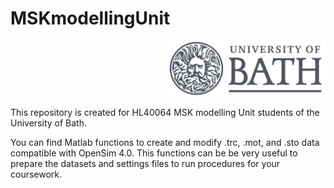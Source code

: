 # MSKmodellingUnit
<p align="right">
  <img src="docs/University_of_Bath_logo.svg.png" width="250" title="hover text">
</p>
This repository is created for HL40064 MSK modelling Unit students of the University of Bath.

You can find Matlab functions to create and modify .trc, .mot, and .sto data compatible with OpenSim 4.0. This functions can be be very useful to prepare the datasets and settings files to run procedures for your coursework.


